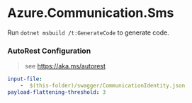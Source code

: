 # Azure.Communication.Sms

Run `dotnet msbuild /t:GenerateCode` to generate code.

### AutoRest Configuration
> see https://aka.ms/autorest

``` yaml
input-file:
    -  $(this-folder)/swagger/CommunicationIdentity.json
payload-flattening-threshold: 3
```
